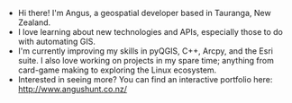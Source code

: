 - Hi there! I'm Angus, a geospatial developer based in Tauranga, New Zealand.
- I love learning about new technologies and APIs, especially those to do with automating GIS.
- I'm currently improving my skills in pyQGIS, C++, Arcpy, and the Esri suite. I also love working on projects in my spare time; anything from card-game making to exploring the Linux ecosystem.
- Interested in seeing more? You can find an interactive portfolio here: http://www.angushunt.co.nz/

<!---
ScriptedChicken/ScriptedChicken is a ✨ special ✨ repository because its `README.md` (this file) appears on your GitHub profile.
You can click the Preview link to take a look at your changes.
--->
